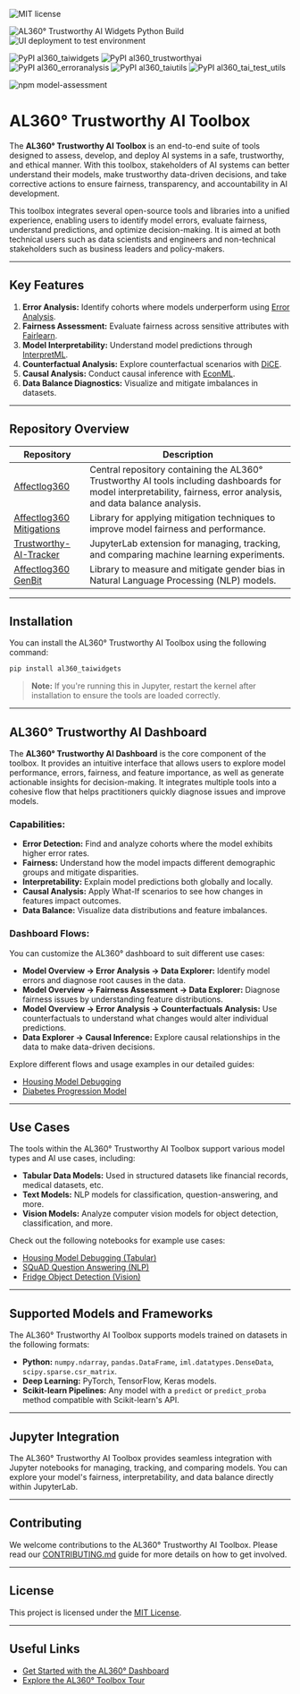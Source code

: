 ![MIT license](https://img.shields.io/badge/License-MIT-blue.svg)

![AL360° Trustworthy AI Widgets Python Build](https://img.shields.io/github/actions/workflow/status/affectlog/affectlog360/CI-al360_taiwidgets-pytest.yml?branch=main&label=Trustworthy%20AI%20Widgets%20Python%20Build)
![UI deployment to test environment](https://img.shields.io/github/actions/workflow/status/affectlog/affectlog360/CD.yml?branch=main&label=UI%20deployment%20to%20test%20environment)

![PyPI al360_taiwidgets](https://img.shields.io/pypi/v/al360_taiwidgets?label=PyPI%20raiwidgets)
![PyPI al360_trustworthyai](https://img.shields.io/pypi/v/al360_trustworthyai?label=PyPI%20trustworthyai)
![PyPI al360_erroranalysis](https://img.shields.io/pypi/v/al360_erroranalysis?label=PyPI%20erroranalysis)
![PyPI al360_taiutils](https://img.shields.io/pypi/v/al360_taiutils?label=PyPI%20raiutils)
![PyPI al360_tai_test_utils](https://img.shields.io/pypi/v/al360_tai_test_utils?label=PyPI%20al360_tai_test_utils)

![npm model-assessment](https://img.shields.io/npm/v/@affectlog360/model-assessment?label=npm%20%40trustworthy-ai%2Fmodel-assessment)

# AL360° Trustworthy AI Toolbox

The **AL360° Trustworthy AI Toolbox** is an end-to-end suite of tools designed to assess, develop, and deploy AI systems in a safe, trustworthy, and ethical manner. With this toolbox, stakeholders of AI systems can better understand their models, make trustworthy data-driven decisions, and take corrective actions to ensure fairness, transparency, and accountability in AI development.

This toolbox integrates several open-source tools and libraries into a unified experience, enabling users to identify model errors, evaluate fairness, understand predictions, and optimize decision-making. It is aimed at both technical users such as data scientists and engineers and non-technical stakeholders such as business leaders and policy-makers.

---

## Key Features

1. **Error Analysis:** Identify cohorts where models underperform using [Error Analysis](https://github.com/affectlog360/al360-trustworthy-ai-widgets/blob/main/docs/al360_erroranalysis-dashboard-README.md).
2. **Fairness Assessment:** Evaluate fairness across sensitive attributes with [Fairlearn](https://github.com/fairlearn/fairlearn).
3. **Model Interpretability:** Understand model predictions through [InterpretML](https://github.com/interpretml/interpret-community).
4. **Counterfactual Analysis:** Explore counterfactual scenarios with [DiCE](https://github.com/interpretml/DiCE).
5. **Causal Analysis:** Conduct causal inference with [EconML](https://github.com/affectlog360/EconML).
6. **Data Balance Diagnostics:** Visualize and mitigate imbalances in datasets.

---

## Repository Overview

| Repository | Description |
|------------|-------------|
| [Affectlog360](https://github.com/affectlog360/affectlog360) | Central repository containing the AL360° Trustworthy AI tools including dashboards for model interpretability, fairness, error analysis, and data balance analysis. |
| [Affectlog360 Mitigations](https://github.com/affectlog360/affectlog360-mitigations) | Library for applying mitigation techniques to improve model fairness and performance. |
| [Trustworthy-AI-Tracker](https://github.com/affectlog360/affectlog360-tracker) | JupyterLab extension for managing, tracking, and comparing machine learning experiments. |
| [Affectlog360 GenBit](https://github.com/affectlog360/affectlog360-genbit) | Library to measure and mitigate gender bias in Natural Language Processing (NLP) models. |

---

## Installation

You can install the AL360° Trustworthy AI Toolbox using the following command:

```bash
pip install al360_taiwidgets
```

> **Note:** If you're running this in Jupyter, restart the kernel after installation to ensure the tools are loaded correctly.

---

## AL360° Trustworthy AI Dashboard

The **AL360° Trustworthy AI Dashboard** is the core component of the toolbox. It provides an intuitive interface that allows users to explore model performance, errors, fairness, and feature importance, as well as generate actionable insights for decision-making. It integrates multiple tools into a cohesive flow that helps practitioners quickly diagnose issues and improve models.

### Capabilities:
- **Error Detection:** Find and analyze cohorts where the model exhibits higher error rates.
- **Fairness:** Understand how the model impacts different demographic groups and mitigate disparities.
- **Interpretability:** Explain model predictions both globally and locally.
- **Causal Analysis:** Apply What-If scenarios to see how changes in features impact outcomes.
- **Data Balance:** Visualize data distributions and feature imbalances.

### Dashboard Flows:
You can customize the AL360° dashboard to suit different use cases:
- **Model Overview -> Error Analysis -> Data Explorer:** Identify model errors and diagnose root causes in the data.
- **Model Overview -> Fairness Assessment -> Data Explorer:** Diagnose fairness issues by understanding feature distributions.
- **Model Overview -> Error Analysis -> Counterfactuals Analysis:** Use counterfactuals to understand what changes would alter individual predictions.
- **Data Explorer -> Causal Inference:** Explore causal relationships in the data to make data-driven decisions.

Explore different flows and usage examples in our detailed guides:
- [Housing Model Debugging](https://github.com/affectlog360/affectlog360/blob/main/notebooks/trustworthyaidashboard/tabular/trustworthyaidashboard-housing-decision-making.ipynb)
- [Diabetes Progression Model](https://github.com/affectlog360/affectlog360/blob/main/notebooks/trustworthyaidashboard/tabular/trustworthyaidashboard-diabetes-regression-model-debugging.ipynb)

---

## Use Cases

The tools within the AL360° Trustworthy AI Toolbox support various model types and AI use cases, including:

- **Tabular Data Models:** Used in structured datasets like financial records, medical datasets, etc.
- **Text Models:** NLP models for classification, question-answering, and more.
- **Vision Models:** Analyze computer vision models for object detection, classification, and more.

Check out the following notebooks for example use cases:
- [Housing Model Debugging (Tabular)](https://github.com/affectlog360/affectlog360/blob/main/notebooks/trustworthyaidashboard/tabular/trustworthyaidashboard-housing-classification-model-debugging.ipynb)
- [SQuAD Question Answering (NLP)](https://github.com/affectlog360/affectlog360/blob/main/notebooks/trustworthyaidashboard/text/trustworthyaidashboard-question-answering-model-debugging.ipynb)
- [Fridge Object Detection (Vision)](https://github.com/affectlog360/affectlog360/blob/main/notebooks/trustworthyaidashboard/vision/trustworthyaidashboard-fridge-object-detection-model-debugging.ipynb)

---

## Supported Models and Frameworks

The AL360° Trustworthy AI Toolbox supports models trained on datasets in the following formats:
- **Python:** `numpy.ndarray`, `pandas.DataFrame`, `iml.datatypes.DenseData`, `scipy.sparse.csr_matrix`.
- **Deep Learning:** PyTorch, TensorFlow, Keras models.
- **Scikit-learn Pipelines:** Any model with a `predict` or `predict_proba` method compatible with Scikit-learn's API.

---

## Jupyter Integration

The AL360° Trustworthy AI Toolbox provides seamless integration with Jupyter notebooks for managing, tracking, and comparing models. You can explore your model's fairness, interpretability, and data balance directly within JupyterLab.

---

## Contributing

We welcome contributions to the AL360° Trustworthy AI Toolbox. Please read our [CONTRIBUTING.md](https://github.com/affectlog/affectlog360/blob/main/CONTRIBUTING.md) guide for more details on how to get involved.

---

## License

This project is licensed under the [MIT License](https://opensource.org/licenses/MIT).

---

## Useful Links

- [Get Started with the AL360° Dashboard](https://github.com/affectlog360/affectlog360/blob/main/notebooks/trustworthyaidashboard/tabular/getting-started.ipynb)
- [Explore the AL360° Toolbox Tour](https://github.com/affectlog360/affectlog360/blob/main/notebooks/trustworthyaidashboard/tabular/tour.ipynb)

